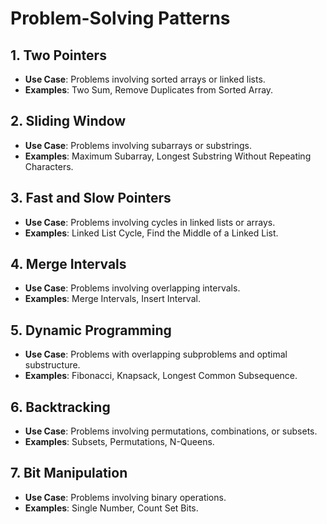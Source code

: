 # Problem-Solving Patterns

## 1. Two Pointers
- **Use Case**: Problems involving sorted arrays or linked lists.
- **Examples**: Two Sum, Remove Duplicates from Sorted Array.

## 2. Sliding Window
- **Use Case**: Problems involving subarrays or substrings.
- **Examples**: Maximum Subarray, Longest Substring Without Repeating Characters.

## 3. Fast and Slow Pointers
- **Use Case**: Problems involving cycles in linked lists or arrays.
- **Examples**: Linked List Cycle, Find the Middle of a Linked List.

## 4. Merge Intervals
- **Use Case**: Problems involving overlapping intervals.
- **Examples**: Merge Intervals, Insert Interval.

## 5. Dynamic Programming
- **Use Case**: Problems with overlapping subproblems and optimal substructure.
- **Examples**: Fibonacci, Knapsack, Longest Common Subsequence.

## 6. Backtracking
- **Use Case**: Problems involving permutations, combinations, or subsets.
- **Examples**: Subsets, Permutations, N-Queens.

## 7. Bit Manipulation
- **Use Case**: Problems involving binary operations.
- **Examples**: Single Number, Count Set Bits.